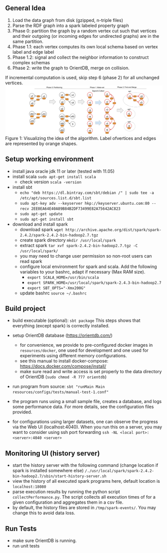 ## General Idea
1. Load the data graph from disk (gzipped, n-triple files)
2. Parse the RDF graph into a spark labeled property graph
3. Phase 0: partition the graph by a random vertex cut such that vertices and their outgoing (or incoming edges for undirected graphs) are in the same partition.
4. Phase 1.1: each vertex computes its own local schema based on vertex label and edge label
5. Phase 1.2: signal and collect the neighbor information to construct complex schemas
6. Phase 2: write the graph to OrientDB, merge on collision.

If incremental computation is used, skip step 6 (phase 2) for all unchanged vertices.
![images/algorithm-idea.png](images/algorithm-idea.png)
Figure 1: Visualizing the idea of the algorithm. Label ofvertices and edges are represented by orange shapes.


## Setup working environment
 - install java oracle jdk 11 or later (tested with 11.05)
 - install scala `sudo apt-get install scala`
    - check version `scala -version`
 - install sbt
    - `echo "deb https://dl.bintray.com/sbt/debian /" | sudo tee -a /etc/apt/sources.list.d/sbt.list`
    - `sudo apt-key adv --keyserver hkp://keyserver.ubuntu.com:80 --recv 2EE0EA64E40A89B84B2DF73499E82A75642AC823`
    - `sudo apt-get update`
    - `sudo apt-get install sbt`
 - download and install spark
    - download spark `wget http://archive.apache.org/dist/spark/spark-2.4.2/spark-2.4.2-bin-hadoop2.7.tgz`
    - create spark directory `mkdir /usr/local/spark`
    - extract spark `tar xvf spark-2.4.2-bin-hadoop2.7.tgz -C /usr/local/spark/`
    - you may need to change user permission so non-root users can read spark
    - configure local environment for spark and scala. Add the following variables to your bashrc, adapt if necessary (Max RAM size).
        - `export SCALA_HOME=/usr/bin/scala`
        - `export SPARK_HOME=/usr/local/spark/spark-2.4.3-bin-hadoop2.7`
        - `export SBT_OPTS="-Xmx200G"`
    - update bashrc `source ~/.bashrc`
        
## Build project

 - build executable (optional): `sbt package` This steps shows that everything (except spark) is correctly installed.
 - setup OrientDB database (https://orientdb.com/)
    - for convenience, we provide to pre-configured docker images in `resources/docker`, one used for development and one used for experiments using different memory configurations.
    - see this manual to install docker-compose: https://docs.docker.com/compose/install/   
    - make sure read and write access is set properly to the data directory of OrientDB (`sudo chmod -R 777 orientdb`)

 - run program from source: `sbt "runMain Main resources/configs/tests/manual-test-1.conf"`
 - the program runs using a small sample file, creates a database, and logs some performance data. For more details, see the configuration files provided.
 - for configurations using larger datasets, one can observe the progress via the Web UI (localhost:4040). When you run this on a server, you may want to consider using ssh port forwarding `ssh -NL <local port>:<server>:4040 <server>` 

## Monitoring UI (history server)

 - start the history server with the following command (change location if spark is installed somewhere else)
`/./usr/local/spark/spark-2.4.2-bin-hadoop2.7/sbin/start-history-server.sh`
 - view the history of all executed spark programs here, default location is `localhost:18080`
 - parse execution results by running the python script `collectPerformance.py`. The script collects all execution times of for a given configuration and aggregates them in a csv file. 
 - by default, the history files are stored in `/tmp/spark-events/`. You may change this to avoid data loss.
## Run Tests
- make sure OrientDB is running.
- run unit tests
